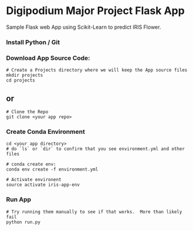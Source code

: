 # Digipodium Major Project Flask App

Sample Flask web App using Scikit-Learn to predict IRIS Flower.

### Install Python / Git


### Download App Source Code:
```
# Create a Projects directory where we will keep the App source files
mkdir projects
cd projects
```

## or
```
# Clone the Repo
git clone <your app repo>
```

### Create Conda Environment

```
cd <your app directory>
# do `ls` or `dir` to confirm that you see environment.yml and other files

# conda create env: 
conda env create -f environment.yml

# Activate environent
source activate iris-app-env
```

### Run App

```
# Try running them manually to see if that works.  More than likely fail
python run.py

```

